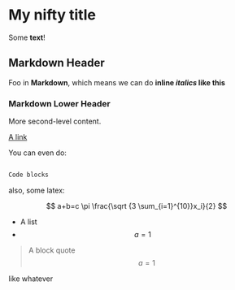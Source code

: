 # My nifty title

Some **text**!

## Markdown Header

Foo in **Markdown**, which means we can do **inline *italics* like this**

### Markdown Lower Header

More second-level content.

[A link](http://rtfd.org)

You can even do:

```bash

Code blocks
```

also, some latex:

$$ a+b=c \pi \frac{\sqrt {3 \sum_{i=1}^{10}}x_i}{2} $$

- A list
- $$ a = 1 $$

> A block quote
> $$ a = 1 $$

like whatever